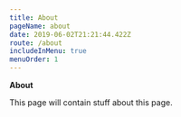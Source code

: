 ```yaml
---
title: About
pageName: about
date: 2019-06-02T21:21:44.422Z
route: /about
includeInMenu: true
menuOrder: 1
---
```

**About**

This page will contain stuff about this page.
